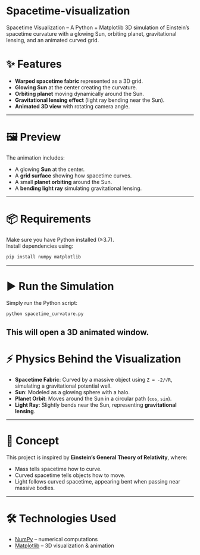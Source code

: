# Spacetime-visualization
Spacetime Visualization – A Python + Matplotlib 3D simulation of Einstein’s spacetime curvature with a glowing Sun, orbiting planet, gravitational lensing, and an animated curved grid.


# ✨ Features
- **Warped spacetime fabric** represented as a 3D grid.  
- **Glowing Sun** at the center creating the curvature.  
- **Orbiting planet** moving dynamically around the Sun.  
- **Gravitational lensing effect** (light ray bending near the Sun).  
- **Animated 3D view** with rotating camera angle.  

---

 # 🖼️ Preview
The animation includes:
- A glowing **Sun** at the center.  
- A **grid surface** showing how spacetime curves.  
- A small **planet orbiting** around the Sun.  
- A **bending light ray** simulating gravitational lensing.  

---

# 📦 Requirements
Make sure you have Python installed (≥3.7).  
Install dependencies using:

```bash
pip install numpy matplotlib
```

---

# ▶️ Run the Simulation
Simply run the Python script:
```bash
python spacetime_curvature.py
```

This will open a **3D animated window**.
---

# ⚡ Physics Behind the Visualization
- **Spacetime Fabric**: Curved by a massive object using `Z = -2/√R`, simulating a gravitational potential well.  
- **Sun**: Modeled as a glowing sphere with a halo.  
- **Planet Orbit**: Moves around the Sun in a circular path (`cos`, `sin`).  
- **Light Ray**: Slightly bends near the Sun, representing **gravitational lensing**.  

---

# 📖 Concept
This project is inspired by **Einstein’s General Theory of Relativity**, where:
- Mass tells spacetime how to curve.  
- Curved spacetime tells objects how to move.  
- Light follows curved spacetime, appearing bent when passing near massive bodies.  

---

# 🛠️ Technologies Used
- [NumPy](https://numpy.org/) – numerical computations  
- [Matplotlib](https://matplotlib.org/) – 3D visualization & animation  
